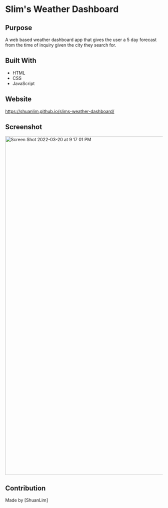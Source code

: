 # Slim's Weather Dashboard

## Purpose

A web based weather dashboard app that gives the user a 5 day forecast from the time of inquiry given the city they search for. 

## Built With

- HTML
- CSS
- JavaScript

## Website

https://shuanlim.github.io/slims-weather-dashboard/

## Screenshot
<img width="1083" alt="Screen Shot 2022-03-20 at 9 17 01 PM" src="https://user-images.githubusercontent.com/79289373/159197491-8d450ce8-6f75-4f1c-b848-05a731b74a3b.png">


## Contribution

Made by [ShuanLim]
